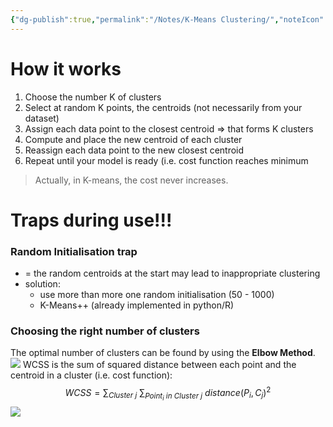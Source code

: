 ```yaml
---
{"dg-publish":true,"permalink":"/Notes/K-Means Clustering/","noteIcon":""}
---
```



# How it works
1. Choose the number K of clusters
2. Select at random K points, the centroids (not necessarily from your dataset)
3. Assign each data point to the closest centroid => that forms K clusters
4. Compute and place the new centroid of each cluster
5. Reassign each data point to the new closest centroid
8. Repeat until your model is ready (i.e. cost function reaches minimum

> Actually, in K-means, the cost never increases.

# Traps during use!!!
### Random Initialisation trap
- = the random centroids at the start may lead to inappropriate clustering
- solution: 
	- use more than more one random initialisation (50 - 1000)
	- K-Means++ (already implemented in python/R)
### Choosing the right number of clusters
The optimal number of clusters can be found by using the **Elbow Method**.
![](/img/user/assets/images/K-Means-1.png)
WCSS is the sum of squared distance between each point and the centroid in a cluster (i.e. cost function):
$$
WCSS = \sum_{Cluster \ j} \ \sum_{Point_i \ in \ Cluster \ j} \ distance(P_i, C_j)^2
$$
![](/img/user/assets/images/K-Means-2.png)
